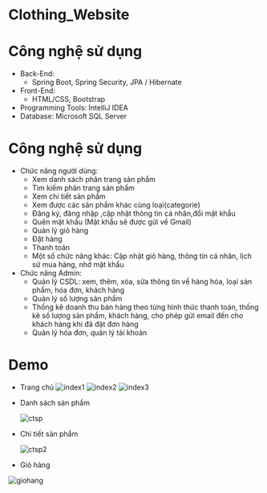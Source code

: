 # Clothing_Website
# Công nghệ sử dụng
* Back-End:
  - Spring Boot, Spring Security, JPA / Hibernate
* Front-End:
  - HTML/CSS, Bootstrap
 * Programming Tools: IntelliJ IDEA
 * Database: Microsoft SQL Server
 # Công nghệ sử dụng
 * Chức năng người dùng: 
    - Xem danh sách phân trang sản phẩm 
    - Tìm kiếm phân trang sản phẩm 
    - Xem chi tiết sản phẩm 
    - Xem được các sản phẩm khác cùng loại(categorie)
    - Đăng ký, đăng nhập ,cập nhật thông tin cá nhân,đổi mật khẩu
    - Quên mật khẩu (Mật khẩu sẽ được gửi về Gmail)
    - Quản lý giỏ hàng
    - Đặt hàng 
    - Thanh toán 
    - Một số chức năng khác: Cập nhật giỏ hàng, thông tin cá nhân, lịch sử mua hàng, nhớ mật khẩu
  * Chức năng Admin: 
    - Quản lý CSDL: xem, thêm, xóa, sửa thông tin về hàng hóa, loại sản phẩm, hóa đơn, khách hàng
    - Quản lý số lượng sản phẩm 
    - Thống kê doanh thu bán hàng theo từng hình thức thanh toán, thống kê số lượng sản phẩm, khách hàng, cho phép gửi email đến cho khách hàng khi đã đặt đơn hàng 
    - Quản lý hóa đơn, quản lý tài khoản
  # Demo
  * Trang chủ
    ![index1](https://github.com/NgocKhanh107/Clothing_Website/assets/109933771/01f39a4a-1f5e-47ec-8c78-a499737c1f43)
    ![index2](https://github.com/NgocKhanh107/Clothing_Website/assets/109933771/ce5ae036-4d19-479b-9b54-3aa79814fc21)
    ![index3](https://github.com/NgocKhanh107/Clothing_Website/assets/109933771/ee08d3b3-6790-4317-910a-3eaefaab4e05)


  * Danh sách sản phẩm
    
    ![ctsp](https://github.com/NgocKhanh107/Clothing_Website/assets/109933771/827e5053-0da4-4d32-bbc4-2fce85767e59)

  * Chi tiết sản phẩm
  
    ![ctsp2](https://github.com/NgocKhanh107/Clothing_Website/assets/109933771/56a5fdbc-2c7e-4d50-9fed-5f139fa78884)

  
  * Giỏ hàng
    
   ![giohang](https://github.com/NgocKhanh107/Clothing_Website/assets/109933771/1de23a3b-2f19-4ae1-91c1-2168b9dfc715)


  
